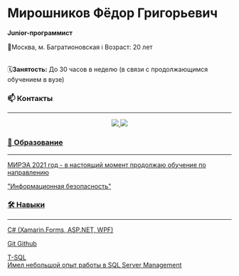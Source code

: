 # Мирошников Фёдор Григорьевич
<b>Junior-программист</b>  

<p align='left'>
	📍Москва, м. Багратионовская
        ℹ️ Возраст: 20 лет
</p>

<br>:spiral_calendar:<b>Занятость:</b>
До 30 часов в неделю (в связи с продолжающимся обучением в вузе)
<!--
**SawHimself/SawHimself** is a ✨ _special_ ✨ repository because its `README.md` (this file) appears on your GitHub profile.

Here are some ideas to get you started:

- 🔭 I’m currently working on ...
- 🌱 I’m currently learning ...
- 👯 I’m looking to collaborate on ...
- 🤔 I’m looking for help with ...
- 💬 Ask me about ...
- 📫 How to reach me: ...
- 😄 Pronouns: ...
- ⚡ Fun fact: ...
	:spiral_calendar:
        :information_source:	
-->
### 📫 Контакты
<hr>
<p align='center'>
  <a href="https://t.me/VergoV">
	<img src="https://img.shields.io/badge/Telegram-2CA5E0?style=for-the-badge&logo=telegram&logoColor=white">
  <a href="mailto:saw.himself@gmail.com">
  	<img src="https://img.shields.io/badge/Gmail-D14836?style=for-the-badge&logo=gmail&logoColor=white">
<p align='center'>

### 💼 Образование
<hr>
МИРЭА 2021 год - в настоящий момент продолжаю обучение по направлению  

"Информационная безопасность"

### 🛠 Навыки
<hr>
C# (Xamarin.Forms, ASP.NET, WPF) 

Git Github


T-SQL  
Имел небольшой опыт работы в SQL Server Management

<!--
## Опыт работы
<hr>
В настоящий момент
-->
